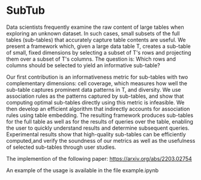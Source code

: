 # SubTub
Data scientists frequently examine the raw content of large tables when exploring an unknown dataset. In such cases, small subsets of the full tables (sub-tables) that accurately capture table contents are useful.
We present a framework which, given a large data table T, creates a sub-table of small, fixed dimensions by selecting a subset of T's rows and projecting them over a subset of T's columns. The question is: Which rows and columns should be selected to yield an informative sub-table?

Our first contribution is an informativeness metric for sub-tables with two complementary dimensions: cell coverage, which measures how well the sub-table captures prominent data patterns in T,  and diversity.
We use association rules as the patterns captured by sub-tables, and show that computing optimal sub-tables directly using this metric
is infeasible. We then develop an efficient algorithm that indirectly accounts for association rules using table embedding. The resulting framework produces sub-tables for the full table as well as for the results of queries over the table, enabling the user to quickly understand results and determine subsequent queries. Experimental results show that high-quality sub-tables can be efficiently computed,and verify the soundness of our metrics as well as the usefulness of selected sub-tables through user studies.


The implemention of the following paper: 
https://arxiv.org/abs/2203.02754

An example of the usage is available in the file example.ipynb
